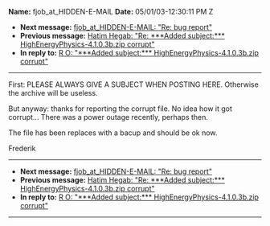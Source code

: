 **Name:** fjob_at_HIDDEN-E-MAIL
**Date:** 05/01/03-12:30:11 PM Z

  - **Next message:** [fjob_at_HIDDEN-E-MAIL: "Re: bug report"](0140.html)
  - **Previous message:** [Hatim Hegab: "Re: \*\*\*Added subject:\*\*\*
    HighEnergyPhysics-4.1.0.3b.zip corrupt"](0138.html)
  - **In reply to:** [R O: "\*\*\*Added subject:\*\*\*
    HighEnergyPhysics-4.1.0.3b.zip corrupt"](0137.html)

-----

First: PLEASE ALWAYS GIVE A SUBJECT WHEN POSTING HERE. Otherwise the
archive will be useless.  

But anyway: thanks for reporting the corrupt file. No idea how it got
corrupt... There was a power outage recently, perhaps then.  

The file has been replaces with a bacup and should be ok now.  

Frederik  

-----

  - **Next message:** [fjob_at_HIDDEN-E-MAIL: "Re: bug report"](0140.html)
  - **Previous message:** [Hatim Hegab: "Re: \*\*\*Added subject:\*\*\*
    HighEnergyPhysics-4.1.0.3b.zip corrupt"](0138.html)
  - **In reply to:** [R O: "\*\*\*Added subject:\*\*\*
    HighEnergyPhysics-4.1.0.3b.zip corrupt"](0137.html)

-----

